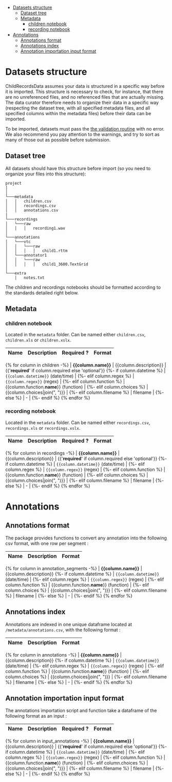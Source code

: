 

- [Datasets structure](#datasets-structure)
  - [Dataset tree](#dataset-tree)
  - [Metadata](#metadata)
    - [children notebook](#children-notebook)
    - [recording notebook](#recording-notebook)
- [Annotations](#annotations)
  - [Annotations format](#annotations-format)
  - [Annotations index](#annotations-index)
  - [Annotation importation input format](#annotation-importation-input-format)

# Datasets structure

ChildRecordsData assumes your data is structured in a specific way before it is imported. This structure is necessary to check, for instance, that there are no unreferenced files, and no referenced files that are actually missing. The data curator therefore needs to organize their data in a specific way (respecting the dataset tree, with all specified metadata files, and all specified columns within the metadata files) before their data can be imported.

To be imported, datasets must pass the [the validation routine](https://laac-lscp.github.io/ChildRecordsData/#validate-raw-data) with no error. We also recommend you pay attention to the warnings, and try to sort as many of those out as possible before submission.

## Dataset tree

All datasets should have this structure before import (so you need to organize your files into this structure):

```
project
│   
│
└───metadata
│   │   children.csv
│   │   recordings.csv
│   │   annotations.csv
|
└───recordings
│   └───raw
│   │   │   recording1.wav
│
└───annotations
│   └───vtc
│   │   └───raw
│   │   │   │   child1.rttm
│   └───annotator1
│   │   └───raw
│   │   │   │   child1_3600.TextGrid
│
└───extra
    │   notes.txt
```

The children and recordings notebooks should be formatted according to the standards detailed right below.

## Metadata


### children notebook

Located in the `metadata` folder. Can be named either `children.csv`, `children.xls` or `children.xslx`.

| Name | Description | Required ? | Format |
|------|-------------|------------|--------|
{% for column in children -%}
| **{{column.name}}** | {{column.description}} | {{'**required**' if column.required else 'optional'}}
{%- if column.datetime %} | `{{column.datetime}}` (date/time) |
{%- elif column.regex %} | `{{column.regex}}` (regex) |
{%- elif column.function %} | {{column.function.__name__}} (function) |
{%- elif column.choices %} | {{column.choices|join(", ")}} |
{%- elif column.filename %} | filename |
{%- else %} | - |
{%- endif %}
{% endfor %}

### recording notebook

Located in the `metadata` folder.  Can be named either `recordings.csv`, `recordings.xls` or `recordings.xslx`.

| Name | Description | Required ? | Format |
|------|-------------|------------|--------|
{% for column in recordings -%}
| **{{column.name}}** | {{column.description}} | {{'**required**' if column.required else 'optional'}}
{%- if column.datetime %} | `{{column.datetime}}` (date/time) |
{%- elif column.regex %} | `{{column.regex}}` (regex) |
{%- elif column.function %} | {{column.function.__name__}} (function) |
{%- elif column.choices %} | {{column.choices|join(", ")}} |
{%- elif column.filename %} | filename |
{%- else %} | - |
{%- endif %}
{% endfor %}

# Annotations

## Annotations format

The package provides functions to convert any annotation into the following csv format, with one row per segment :

| Name | Description | Format |
|------|-------------|--------|
{% for column in annotation_segments -%}
| **{{column.name}}** | {{column.description}}
{%- if column.datetime %} | `{{column.datetime}}` (date/time) |
{%- elif column.regex %} | `{{column.regex}}` (regex) |
{%- elif column.function %} | {{column.function.__name__}} (function) |
{%- elif column.choices %} | {{column.choices|join(", ")}} |
{%- elif column.filename %} | filename |
{%- else %} | - |
{%- endif %}
{% endfor %}

## Annotations index

Annotations are indexed in one unique dataframe located at `/metadata/annotations.csv`, with the following format :

| Name | Description | Format |
|------|-------------|--------|
{% for column in annotations -%}
| **{{column.name}}** | {{column.description}}
{%- if column.datetime %} | `{{column.datetime}}` (date/time) |
{%- elif column.regex %} | `{{column.regex}}` (regex) |
{%- elif column.function %} | {{column.function.__name__}} (function) |
{%- elif column.choices %} | {{column.choices|join(", ")}} |
{%- elif column.filename %} | filename |
{%- else %} | - |
{%- endif %}
{% endfor %}

## Annotation importation input format

The annotations importation script and function take a dataframe of the following format as an input :

| Name | Description | Required ? | Format |
|------|-------------|------------|--------|
{% for column in input_annotations -%}
| **{{column.name}}** | {{column.description}} | {{'**required**' if column.required else 'optional'}}
{%- if column.datetime %} | `{{column.datetime}}` (date/time) |
{%- elif column.regex %} | `{{column.regex}}` (regex) |
{%- elif column.function %} | {{column.function.__name__}} (function) |
{%- elif column.choices %} | {{column.choices|join(", ")}} |
{%- elif column.filename %} | filename |
{%- else %} | - |
{%- endif %}
{% endfor %}

